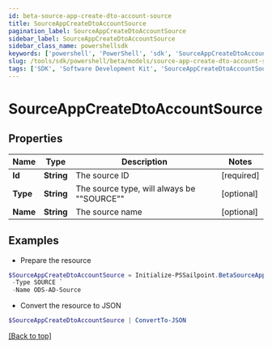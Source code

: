 ```yaml
---
id: beta-source-app-create-dto-account-source
title: SourceAppCreateDtoAccountSource
pagination_label: SourceAppCreateDtoAccountSource
sidebar_label: SourceAppCreateDtoAccountSource
sidebar_class_name: powershellsdk
keywords: ['powershell', 'PowerShell', 'sdk', 'SourceAppCreateDtoAccountSource', 'BetaSourceAppCreateDtoAccountSource'] 
slug: /tools/sdk/powershell/beta/models/source-app-create-dto-account-source
tags: ['SDK', 'Software Development Kit', 'SourceAppCreateDtoAccountSource', 'BetaSourceAppCreateDtoAccountSource']
---
```



# SourceAppCreateDtoAccountSource

## Properties

Name | Type | Description | Notes
------------ | ------------- | ------------- | -------------
**Id** | **String** | The source ID | [required]
**Type** | **String** | The source type, will always be ""SOURCE"" | [optional] 
**Name** | **String** | The source name | [optional] 

## Examples

- Prepare the resource
```powershell
$SourceAppCreateDtoAccountSource = Initialize-PSSailpoint.BetaSourceAppCreateDtoAccountSource  -Id 2c9180827ca885d7017ca8ce28a000eb `
 -Type SOURCE `
 -Name ODS-AD-Source
```

- Convert the resource to JSON
```powershell
$SourceAppCreateDtoAccountSource | ConvertTo-JSON
```


[[Back to top]](#) 

